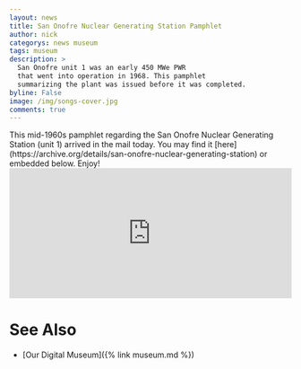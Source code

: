 ```yaml
---
layout: news
title: San Onofre Nuclear Generating Station Pamphlet
author: nick
categorys: news museum
tags: museum
description: >
  San Onofre unit 1 was an early 450 MWe PWR
  that went into operation in 1968. This pamphlet
  summarizing the plant was issued before it was completed.
byline: False
image: /img/songs-cover.jpg
comments: true
---
```


<style>
.ifcontainer {
  position: relative;
  overflow: hidden;
  width: 100%;
  padding-top: 46%; 
}

.responsive-iframe {
  position: absolute;
  top: 0;
  left: 0;
  bottom: 0;
  right: 0;
  width: 100%;
  height: 100%;
}
</style>

<div class="row" markdown="1">
  This mid-1960s pamphlet regarding the San Onofre Nuclear Generating Station
  (unit 1) arrived in the mail today. You may find it
  [here](https://archive.org/details/san-onofre-nuclear-generating-station) or
  embedded below. Enjoy!
  <div class="ifcontainer">
  <iframe
    src="https://archive.org/embed/san-onofre-nuclear-generating-station"
    class="responsive-iframe"
    frameborder="0"
    webkitallowfullscreen="true"
    mozallowfullscreen="true"
    allowfullscreen
  ></iframe>
  </div>

# See Also

- [Our Digital Museum]({% link museum.md %})

</div>
